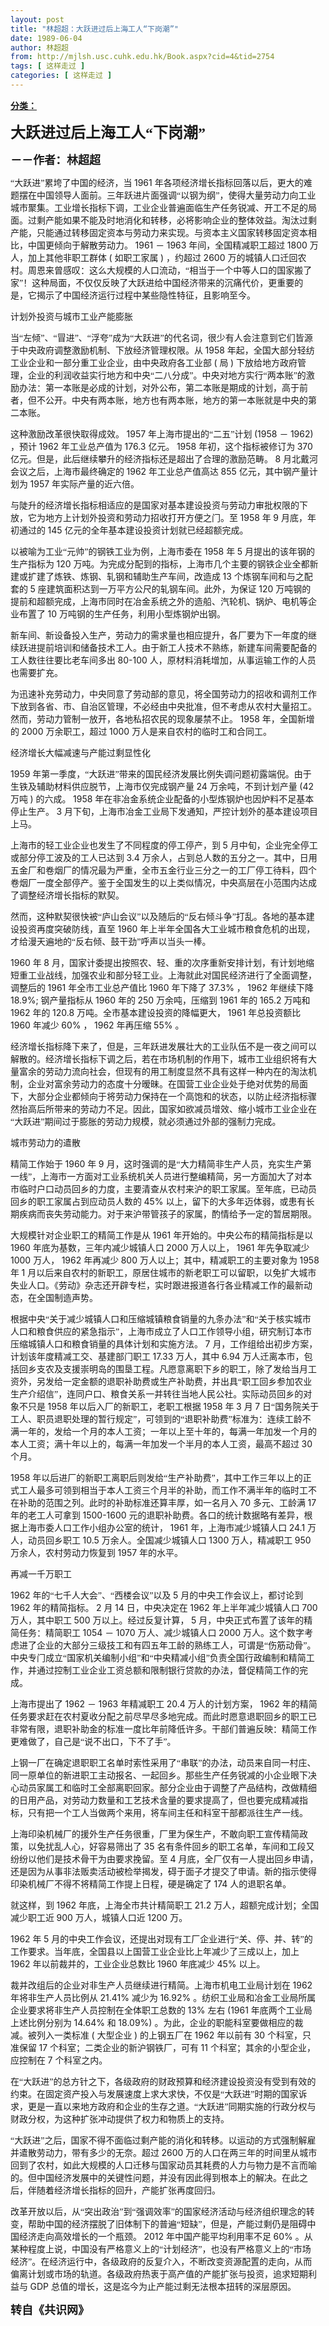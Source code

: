 ```yaml
---
layout: post
title: "林超超：大跃进过后上海工人“下岗潮”"
date: 1989-06-04
author: 林超超
from: http://mjlsh.usc.cuhk.edu.hk/Book.aspx?cid=4&tid=2754
tags: [ 这样走过 ]
categories: [ 这样走过 ]
---
```


<div style="margin: 15px 10px 10px 0px;">
 <div>
  <span id="ctl00_ContentPlaceHolder1_chapter1_SubjectLabel" style="font-weight:bold;text-decoration:underline;">
   分类：
  </span>
 </div>
 <!--[if gte mso 9]><xml>
 <o:OfficeDocumentSettings>
  <o:AllowPNG/>
 </o:OfficeDocumentSettings>
</xml><![endif]-->
 <!--[if gte mso 9]><xml>
 <w:WordDocument>
  <w:View>Normal</w:View>
  <w:Zoom>0</w:Zoom>
  <w:TrackMoves/>
  <w:TrackFormatting/>
  <w:PunctuationKerning/>
  <w:ValidateAgainstSchemas/>
  <w:SaveIfXMLInvalid>false</w:SaveIfXMLInvalid>
  <w:IgnoreMixedContent>false</w:IgnoreMixedContent>
  <w:AlwaysShowPlaceholderText>false</w:AlwaysShowPlaceholderText>
  <w:DoNotPromoteQF/>
  <w:LidThemeOther>EN-US</w:LidThemeOther>
  <w:LidThemeAsian>JA</w:LidThemeAsian>
  <w:LidThemeComplexScript>X-NONE</w:LidThemeComplexScript>
  <w:Compatibility>
   <w:BreakWrappedTables/>
   <w:SnapToGridInCell/>
   <w:WrapTextWithPunct/>
   <w:UseAsianBreakRules/>
   <w:DontGrowAutofit/>
   <w:SplitPgBreakAndParaMark/>
   <w:EnableOpenTypeKerning/>
   <w:DontFlipMirrorIndents/>
   <w:OverrideTableStyleHps/>
   <w:UseFELayout/>
  </w:Compatibility>
  <m:mathPr>
   <m:mathFont m:val="Cambria Math"/>
   <m:brkBin m:val="before"/>
   <m:brkBinSub m:val="&#45;-"/>
   <m:smallFrac m:val="off"/>
   <m:dispDef/>
   <m:lMargin m:val="0"/>
   <m:rMargin m:val="0"/>
   <m:defJc m:val="centerGroup"/>
   <m:wrapIndent m:val="1440"/>
   <m:intLim m:val="subSup"/>
   <m:naryLim m:val="undOvr"/>
  </m:mathPr></w:WordDocument>
</xml><![endif]-->
 <!--[if gte mso 9]><xml>
 <w:LatentStyles DefLockedState="false" DefUnhideWhenUsed="true"
  DefSemiHidden="true" DefQFormat="false" DefPriority="99"
  LatentStyleCount="276">
  <w:LsdException Locked="false" Priority="0" SemiHidden="false"
   UnhideWhenUsed="false" QFormat="true" Name="Normal"/>
  <w:LsdException Locked="false" Priority="9" SemiHidden="false"
   UnhideWhenUsed="false" QFormat="true" Name="heading 1"/>
  <w:LsdException Locked="false" Priority="9" QFormat="true" Name="heading 2"/>
  <w:LsdException Locked="false" Priority="9" QFormat="true" Name="heading 3"/>
  <w:LsdException Locked="false" Priority="9" QFormat="true" Name="heading 4"/>
  <w:LsdException Locked="false" Priority="9" QFormat="true" Name="heading 5"/>
  <w:LsdException Locked="false" Priority="9" QFormat="true" Name="heading 6"/>
  <w:LsdException Locked="false" Priority="9" QFormat="true" Name="heading 7"/>
  <w:LsdException Locked="false" Priority="9" QFormat="true" Name="heading 8"/>
  <w:LsdException Locked="false" Priority="9" QFormat="true" Name="heading 9"/>
  <w:LsdException Locked="false" Priority="39" Name="toc 1"/>
  <w:LsdException Locked="false" Priority="39" Name="toc 2"/>
  <w:LsdException Locked="false" Priority="39" Name="toc 3"/>
  <w:LsdException Locked="false" Priority="39" Name="toc 4"/>
  <w:LsdException Locked="false" Priority="39" Name="toc 5"/>
  <w:LsdException Locked="false" Priority="39" Name="toc 6"/>
  <w:LsdException Locked="false" Priority="39" Name="toc 7"/>
  <w:LsdException Locked="false" Priority="39" Name="toc 8"/>
  <w:LsdException Locked="false" Priority="39" Name="toc 9"/>
  <w:LsdException Locked="false" Priority="35" QFormat="true" Name="caption"/>
  <w:LsdException Locked="false" Priority="10" SemiHidden="false"
   UnhideWhenUsed="false" QFormat="true" Name="Title"/>
  <w:LsdException Locked="false" Priority="0" Name="Default Paragraph Font"/>
  <w:LsdException Locked="false" Priority="11" SemiHidden="false"
   UnhideWhenUsed="false" QFormat="true" Name="Subtitle"/>
  <w:LsdException Locked="false" Priority="22" SemiHidden="false"
   UnhideWhenUsed="false" QFormat="true" Name="Strong"/>
  <w:LsdException Locked="false" Priority="20" SemiHidden="false"
   UnhideWhenUsed="false" QFormat="true" Name="Emphasis"/>
  <w:LsdException Locked="false" Priority="59" SemiHidden="false"
   UnhideWhenUsed="false" Name="Table Grid"/>
  <w:LsdException Locked="false" UnhideWhenUsed="false" Name="Placeholder Text"/>
  <w:LsdException Locked="false" Priority="1" SemiHidden="false"
   UnhideWhenUsed="false" QFormat="true" Name="No Spacing"/>
  <w:LsdException Locked="false" Priority="60" SemiHidden="false"
   UnhideWhenUsed="false" Name="Light Shading"/>
  <w:LsdException Locked="false" Priority="61" SemiHidden="false"
   UnhideWhenUsed="false" Name="Light List"/>
  <w:LsdException Locked="false" Priority="62" SemiHidden="false"
   UnhideWhenUsed="false" Name="Light Grid"/>
  <w:LsdException Locked="false" Priority="63" SemiHidden="false"
   UnhideWhenUsed="false" Name="Medium Shading 1"/>
  <w:LsdException Locked="false" Priority="64" SemiHidden="false"
   UnhideWhenUsed="false" Name="Medium Shading 2"/>
  <w:LsdException Locked="false" Priority="65" SemiHidden="false"
   UnhideWhenUsed="false" Name="Medium List 1"/>
  <w:LsdException Locked="false" Priority="66" SemiHidden="false"
   UnhideWhenUsed="false" Name="Medium List 2"/>
  <w:LsdException Locked="false" Priority="67" SemiHidden="false"
   UnhideWhenUsed="false" Name="Medium Grid 1"/>
  <w:LsdException Locked="false" Priority="68" SemiHidden="false"
   UnhideWhenUsed="false" Name="Medium Grid 2"/>
  <w:LsdException Locked="false" Priority="69" SemiHidden="false"
   UnhideWhenUsed="false" Name="Medium Grid 3"/>
  <w:LsdException Locked="false" Priority="70" SemiHidden="false"
   UnhideWhenUsed="false" Name="Dark List"/>
  <w:LsdException Locked="false" Priority="71" SemiHidden="false"
   UnhideWhenUsed="false" Name="Colorful Shading"/>
  <w:LsdException Locked="false" Priority="72" SemiHidden="false"
   UnhideWhenUsed="false" Name="Colorful List"/>
  <w:LsdException Locked="false" Priority="73" SemiHidden="false"
   UnhideWhenUsed="false" Name="Colorful Grid"/>
  <w:LsdException Locked="false" Priority="60" SemiHidden="false"
   UnhideWhenUsed="false" Name="Light Shading Accent 1"/>
  <w:LsdException Locked="false" Priority="61" SemiHidden="false"
   UnhideWhenUsed="false" Name="Light List Accent 1"/>
  <w:LsdException Locked="false" Priority="62" SemiHidden="false"
   UnhideWhenUsed="false" Name="Light Grid Accent 1"/>
  <w:LsdException Locked="false" Priority="63" SemiHidden="false"
   UnhideWhenUsed="false" Name="Medium Shading 1 Accent 1"/>
  <w:LsdException Locked="false" Priority="64" SemiHidden="false"
   UnhideWhenUsed="false" Name="Medium Shading 2 Accent 1"/>
  <w:LsdException Locked="false" Priority="65" SemiHidden="false"
   UnhideWhenUsed="false" Name="Medium List 1 Accent 1"/>
  <w:LsdException Locked="false" UnhideWhenUsed="false" Name="Revision"/>
  <w:LsdException Locked="false" Priority="34" SemiHidden="false"
   UnhideWhenUsed="false" QFormat="true" Name="List Paragraph"/>
  <w:LsdException Locked="false" Priority="29" SemiHidden="false"
   UnhideWhenUsed="false" QFormat="true" Name="Quote"/>
  <w:LsdException Locked="false" Priority="30" SemiHidden="false"
   UnhideWhenUsed="false" QFormat="true" Name="Intense Quote"/>
  <w:LsdException Locked="false" Priority="66" SemiHidden="false"
   UnhideWhenUsed="false" Name="Medium List 2 Accent 1"/>
  <w:LsdException Locked="false" Priority="67" SemiHidden="false"
   UnhideWhenUsed="false" Name="Medium Grid 1 Accent 1"/>
  <w:LsdException Locked="false" Priority="68" SemiHidden="false"
   UnhideWhenUsed="false" Name="Medium Grid 2 Accent 1"/>
  <w:LsdException Locked="false" Priority="69" SemiHidden="false"
   UnhideWhenUsed="false" Name="Medium Grid 3 Accent 1"/>
  <w:LsdException Locked="false" Priority="70" SemiHidden="false"
   UnhideWhenUsed="false" Name="Dark List Accent 1"/>
  <w:LsdException Locked="false" Priority="71" SemiHidden="false"
   UnhideWhenUsed="false" Name="Colorful Shading Accent 1"/>
  <w:LsdException Locked="false" Priority="72" SemiHidden="false"
   UnhideWhenUsed="false" Name="Colorful List Accent 1"/>
  <w:LsdException Locked="false" Priority="73" SemiHidden="false"
   UnhideWhenUsed="false" Name="Colorful Grid Accent 1"/>
  <w:LsdException Locked="false" Priority="60" SemiHidden="false"
   UnhideWhenUsed="false" Name="Light Shading Accent 2"/>
  <w:LsdException Locked="false" Priority="61" SemiHidden="false"
   UnhideWhenUsed="false" Name="Light List Accent 2"/>
  <w:LsdException Locked="false" Priority="62" SemiHidden="false"
   UnhideWhenUsed="false" Name="Light Grid Accent 2"/>
  <w:LsdException Locked="false" Priority="63" SemiHidden="false"
   UnhideWhenUsed="false" Name="Medium Shading 1 Accent 2"/>
  <w:LsdException Locked="false" Priority="64" SemiHidden="false"
   UnhideWhenUsed="false" Name="Medium Shading 2 Accent 2"/>
  <w:LsdException Locked="false" Priority="65" SemiHidden="false"
   UnhideWhenUsed="false" Name="Medium List 1 Accent 2"/>
  <w:LsdException Locked="false" Priority="66" SemiHidden="false"
   UnhideWhenUsed="false" Name="Medium List 2 Accent 2"/>
  <w:LsdException Locked="false" Priority="67" SemiHidden="false"
   UnhideWhenUsed="false" Name="Medium Grid 1 Accent 2"/>
  <w:LsdException Locked="false" Priority="68" SemiHidden="false"
   UnhideWhenUsed="false" Name="Medium Grid 2 Accent 2"/>
  <w:LsdException Locked="false" Priority="69" SemiHidden="false"
   UnhideWhenUsed="false" Name="Medium Grid 3 Accent 2"/>
  <w:LsdException Locked="false" Priority="70" SemiHidden="false"
   UnhideWhenUsed="false" Name="Dark List Accent 2"/>
  <w:LsdException Locked="false" Priority="71" SemiHidden="false"
   UnhideWhenUsed="false" Name="Colorful Shading Accent 2"/>
  <w:LsdException Locked="false" Priority="72" SemiHidden="false"
   UnhideWhenUsed="false" Name="Colorful List Accent 2"/>
  <w:LsdException Locked="false" Priority="73" SemiHidden="false"
   UnhideWhenUsed="false" Name="Colorful Grid Accent 2"/>
  <w:LsdException Locked="false" Priority="60" SemiHidden="false"
   UnhideWhenUsed="false" Name="Light Shading Accent 3"/>
  <w:LsdException Locked="false" Priority="61" SemiHidden="false"
   UnhideWhenUsed="false" Name="Light List Accent 3"/>
  <w:LsdException Locked="false" Priority="62" SemiHidden="false"
   UnhideWhenUsed="false" Name="Light Grid Accent 3"/>
  <w:LsdException Locked="false" Priority="63" SemiHidden="false"
   UnhideWhenUsed="false" Name="Medium Shading 1 Accent 3"/>
  <w:LsdException Locked="false" Priority="64" SemiHidden="false"
   UnhideWhenUsed="false" Name="Medium Shading 2 Accent 3"/>
  <w:LsdException Locked="false" Priority="65" SemiHidden="false"
   UnhideWhenUsed="false" Name="Medium List 1 Accent 3"/>
  <w:LsdException Locked="false" Priority="66" SemiHidden="false"
   UnhideWhenUsed="false" Name="Medium List 2 Accent 3"/>
  <w:LsdException Locked="false" Priority="67" SemiHidden="false"
   UnhideWhenUsed="false" Name="Medium Grid 1 Accent 3"/>
  <w:LsdException Locked="false" Priority="68" SemiHidden="false"
   UnhideWhenUsed="false" Name="Medium Grid 2 Accent 3"/>
  <w:LsdException Locked="false" Priority="69" SemiHidden="false"
   UnhideWhenUsed="false" Name="Medium Grid 3 Accent 3"/>
  <w:LsdException Locked="false" Priority="70" SemiHidden="false"
   UnhideWhenUsed="false" Name="Dark List Accent 3"/>
  <w:LsdException Locked="false" Priority="71" SemiHidden="false"
   UnhideWhenUsed="false" Name="Colorful Shading Accent 3"/>
  <w:LsdException Locked="false" Priority="72" SemiHidden="false"
   UnhideWhenUsed="false" Name="Colorful List Accent 3"/>
  <w:LsdException Locked="false" Priority="73" SemiHidden="false"
   UnhideWhenUsed="false" Name="Colorful Grid Accent 3"/>
  <w:LsdException Locked="false" Priority="60" SemiHidden="false"
   UnhideWhenUsed="false" Name="Light Shading Accent 4"/>
  <w:LsdException Locked="false" Priority="61" SemiHidden="false"
   UnhideWhenUsed="false" Name="Light List Accent 4"/>
  <w:LsdException Locked="false" Priority="62" SemiHidden="false"
   UnhideWhenUsed="false" Name="Light Grid Accent 4"/>
  <w:LsdException Locked="false" Priority="63" SemiHidden="false"
   UnhideWhenUsed="false" Name="Medium Shading 1 Accent 4"/>
  <w:LsdException Locked="false" Priority="64" SemiHidden="false"
   UnhideWhenUsed="false" Name="Medium Shading 2 Accent 4"/>
  <w:LsdException Locked="false" Priority="65" SemiHidden="false"
   UnhideWhenUsed="false" Name="Medium List 1 Accent 4"/>
  <w:LsdException Locked="false" Priority="66" SemiHidden="false"
   UnhideWhenUsed="false" Name="Medium List 2 Accent 4"/>
  <w:LsdException Locked="false" Priority="67" SemiHidden="false"
   UnhideWhenUsed="false" Name="Medium Grid 1 Accent 4"/>
  <w:LsdException Locked="false" Priority="68" SemiHidden="false"
   UnhideWhenUsed="false" Name="Medium Grid 2 Accent 4"/>
  <w:LsdException Locked="false" Priority="69" SemiHidden="false"
   UnhideWhenUsed="false" Name="Medium Grid 3 Accent 4"/>
  <w:LsdException Locked="false" Priority="70" SemiHidden="false"
   UnhideWhenUsed="false" Name="Dark List Accent 4"/>
  <w:LsdException Locked="false" Priority="71" SemiHidden="false"
   UnhideWhenUsed="false" Name="Colorful Shading Accent 4"/>
  <w:LsdException Locked="false" Priority="72" SemiHidden="false"
   UnhideWhenUsed="false" Name="Colorful List Accent 4"/>
  <w:LsdException Locked="false" Priority="73" SemiHidden="false"
   UnhideWhenUsed="false" Name="Colorful Grid Accent 4"/>
  <w:LsdException Locked="false" Priority="60" SemiHidden="false"
   UnhideWhenUsed="false" Name="Light Shading Accent 5"/>
  <w:LsdException Locked="false" Priority="61" SemiHidden="false"
   UnhideWhenUsed="false" Name="Light List Accent 5"/>
  <w:LsdException Locked="false" Priority="62" SemiHidden="false"
   UnhideWhenUsed="false" Name="Light Grid Accent 5"/>
  <w:LsdException Locked="false" Priority="63" SemiHidden="false"
   UnhideWhenUsed="false" Name="Medium Shading 1 Accent 5"/>
  <w:LsdException Locked="false" Priority="64" SemiHidden="false"
   UnhideWhenUsed="false" Name="Medium Shading 2 Accent 5"/>
  <w:LsdException Locked="false" Priority="65" SemiHidden="false"
   UnhideWhenUsed="false" Name="Medium List 1 Accent 5"/>
  <w:LsdException Locked="false" Priority="66" SemiHidden="false"
   UnhideWhenUsed="false" Name="Medium List 2 Accent 5"/>
  <w:LsdException Locked="false" Priority="67" SemiHidden="false"
   UnhideWhenUsed="false" Name="Medium Grid 1 Accent 5"/>
  <w:LsdException Locked="false" Priority="68" SemiHidden="false"
   UnhideWhenUsed="false" Name="Medium Grid 2 Accent 5"/>
  <w:LsdException Locked="false" Priority="69" SemiHidden="false"
   UnhideWhenUsed="false" Name="Medium Grid 3 Accent 5"/>
  <w:LsdException Locked="false" Priority="70" SemiHidden="false"
   UnhideWhenUsed="false" Name="Dark List Accent 5"/>
  <w:LsdException Locked="false" Priority="71" SemiHidden="false"
   UnhideWhenUsed="false" Name="Colorful Shading Accent 5"/>
  <w:LsdException Locked="false" Priority="72" SemiHidden="false"
   UnhideWhenUsed="false" Name="Colorful List Accent 5"/>
  <w:LsdException Locked="false" Priority="73" SemiHidden="false"
   UnhideWhenUsed="false" Name="Colorful Grid Accent 5"/>
  <w:LsdException Locked="false" Priority="60" SemiHidden="false"
   UnhideWhenUsed="false" Name="Light Shading Accent 6"/>
  <w:LsdException Locked="false" Priority="61" SemiHidden="false"
   UnhideWhenUsed="false" Name="Light List Accent 6"/>
  <w:LsdException Locked="false" Priority="62" SemiHidden="false"
   UnhideWhenUsed="false" Name="Light Grid Accent 6"/>
  <w:LsdException Locked="false" Priority="63" SemiHidden="false"
   UnhideWhenUsed="false" Name="Medium Shading 1 Accent 6"/>
  <w:LsdException Locked="false" Priority="64" SemiHidden="false"
   UnhideWhenUsed="false" Name="Medium Shading 2 Accent 6"/>
  <w:LsdException Locked="false" Priority="65" SemiHidden="false"
   UnhideWhenUsed="false" Name="Medium List 1 Accent 6"/>
  <w:LsdException Locked="false" Priority="66" SemiHidden="false"
   UnhideWhenUsed="false" Name="Medium List 2 Accent 6"/>
  <w:LsdException Locked="false" Priority="67" SemiHidden="false"
   UnhideWhenUsed="false" Name="Medium Grid 1 Accent 6"/>
  <w:LsdException Locked="false" Priority="68" SemiHidden="false"
   UnhideWhenUsed="false" Name="Medium Grid 2 Accent 6"/>
  <w:LsdException Locked="false" Priority="69" SemiHidden="false"
   UnhideWhenUsed="false" Name="Medium Grid 3 Accent 6"/>
  <w:LsdException Locked="false" Priority="70" SemiHidden="false"
   UnhideWhenUsed="false" Name="Dark List Accent 6"/>
  <w:LsdException Locked="false" Priority="71" SemiHidden="false"
   UnhideWhenUsed="false" Name="Colorful Shading Accent 6"/>
  <w:LsdException Locked="false" Priority="72" SemiHidden="false"
   UnhideWhenUsed="false" Name="Colorful List Accent 6"/>
  <w:LsdException Locked="false" Priority="73" SemiHidden="false"
   UnhideWhenUsed="false" Name="Colorful Grid Accent 6"/>
  <w:LsdException Locked="false" Priority="19" SemiHidden="false"
   UnhideWhenUsed="false" QFormat="true" Name="Subtle Emphasis"/>
  <w:LsdException Locked="false" Priority="21" SemiHidden="false"
   UnhideWhenUsed="false" QFormat="true" Name="Intense Emphasis"/>
  <w:LsdException Locked="false" Priority="31" SemiHidden="false"
   UnhideWhenUsed="false" QFormat="true" Name="Subtle Reference"/>
  <w:LsdException Locked="false" Priority="32" SemiHidden="false"
   UnhideWhenUsed="false" QFormat="true" Name="Intense Reference"/>
  <w:LsdException Locked="false" Priority="33" SemiHidden="false"
   UnhideWhenUsed="false" QFormat="true" Name="Book Title"/>
  <w:LsdException Locked="false" Priority="37" Name="Bibliography"/>
  <w:LsdException Locked="false" Priority="39" QFormat="true" Name="TOC Heading"/>
 </w:LatentStyles>
</xml><![endif]-->
 <!--[if gte mso 10]>
<style>
 /* Style Definitions */
table.MsoNormalTable
	{mso-style-name:"Table Normal";
	mso-tstyle-rowband-size:0;
	mso-tstyle-colband-size:0;
	mso-style-noshow:yes;
	mso-style-priority:99;
	mso-style-parent:"";
	mso-padding-alt:0in 5.4pt 0in 5.4pt;
	mso-para-margin:0in;
	mso-para-margin-bottom:.0001pt;
	mso-pagination:widow-orphan;
	font-size:10.0pt;
	font-family:"Times New Roman";}
</style>
<![endif]-->
 <!--StartFragment-->
 <p class="MsoNormal">
  <o:p>
   <b>
    <font size="4">
    </font>
   </b>
  </o:p>
 </p>
 <p class="MsoNormal">
  <b>
   <span lang="ZH-CN" style="font-family: 宋体;">
    <font size="5">
     大跃进过后上海工人“下岗潮”
    </font>
   </span>
   <font size="4">
    <o:p>
    </o:p>
   </font>
  </b>
 </p>
 <p class="MsoNormal">
  <span lang="ZH-CN" style='font-family:宋体;mso-ascii-font-family:
"Times New Roman"'>
   <b>
    <font size="4">
     －－作者：林超超
    </font>
   </b>
  </span>
  <o:p>
  </o:p>
 </p>
 <p class="MsoNormal">
  <o:p>
  </o:p>
 </p>
 <p class="MsoNormal">
  <span lang="ZH-CN" style='font-family:宋体;mso-ascii-font-family:
"Times New Roman"'>
   “大跃进”累垮了中国的经济，当
  </span>
  1961
  <span lang="ZH-CN" style='font-family:
宋体;mso-ascii-font-family:"Times New Roman"'>
   年各项经济增长指标回落以后，更大的难题摆在中国领导人面前。三年跃进片面强调“以钢为纲”，使得大量劳动力向工业城市聚集。工业增长指标下调，工业企业普遍面临生产任务锐减、开工不足的局面。过剩产能如果不能及时地消化和转移，必将影响企业的整体效益。淘汰过剩产能，只能通过转移固定资本与劳动力来实现。与资本主义国家转移固定资本相比，中国更倾向于解散劳动力。
  </span>
  1961
  <span lang="ZH-CN" style='font-family:宋体;mso-ascii-font-family:"Times New Roman"'>
   －
  </span>
  1963
  <span lang="ZH-CN" style='font-family:宋体;mso-ascii-font-family:"Times New Roman"'>
   年间，全国精减职工超过
  </span>
  1800
  <span lang="ZH-CN" style='font-family:宋体;mso-ascii-font-family:"Times New Roman"'>
   万人，加上其他非职工群体
  </span>
  (
  <span lang="ZH-CN" style='font-family:宋体;mso-ascii-font-family:"Times New Roman"'>
   如职工家属
  </span>
  )
  <span lang="ZH-CN" style='font-family:宋体;mso-ascii-font-family:"Times New Roman"'>
   ，约超过
  </span>
  2600
  <span lang="ZH-CN" style='font-family:宋体;mso-ascii-font-family:"Times New Roman"'>
   万的城镇人口迁回农村。周恩来曾感叹：这么大规模的人口流动，“相当于一个中等人口的国家搬了家”！这种局面，不仅仅反映了大跃进给中国经济带来的沉痛代价，更重要的是，它揭示了中国经济运行过程中某些隐性特征，且影响至今。
  </span>
  <o:p>
  </o:p>
 </p>
 <p class="MsoNormal">
  <span lang="ZH-CN" style='font-family:宋体;mso-ascii-font-family:
"Times New Roman"'>
   计划外投资与城市工业产能膨胀
  </span>
  <o:p>
  </o:p>
 </p>
 <p class="MsoNormal">
  <span lang="ZH-CN" style='font-family:宋体;mso-ascii-font-family:
"Times New Roman"'>
   当“左倾”、“冒进”、“浮夸”成为“大跃进”的代名词，很少有人会注意到它们皆源于中央政府调整激励机制、下放经济管理权限。从
  </span>
  1958
  <span lang="ZH-CN" style='font-family:宋体;mso-ascii-font-family:"Times New Roman"'>
   年起，全国大部分轻纺工业企业和一部分重工业企业，由中央政府各工业部
  </span>
  (
  <span lang="ZH-CN" style='font-family:宋体;mso-ascii-font-family:"Times New Roman"'>
   局
  </span>
  )
  <span lang="ZH-CN" style='font-family:宋体;mso-ascii-font-family:"Times New Roman"'>
   下放给地方政府管理，企业的利润收益实行地方和中央“二八分成”。中央对地方实行“两本账”的激励办法：第一本账是必成的计划，对外公布，第二本账是期成的计划，高于前者，但不公开。中央有两本账，地方也有两本账，地方的第一本账就是中央的第二本账。
  </span>
  <o:p>
  </o:p>
 </p>
 <p class="MsoNormal">
  <span lang="ZH-CN" style='font-family:宋体;mso-ascii-font-family:
"Times New Roman"'>
   这种激励改革很快取得成效。
  </span>
  1957
  <span lang="ZH-CN" style='font-family:
宋体;mso-ascii-font-family:"Times New Roman"'>
   年上海市提出的“二五”计划
  </span>
  (1958
  <span lang="ZH-CN" style='font-family:宋体;mso-ascii-font-family:"Times New Roman"'>
   －
  </span>
  1962)
  <span lang="ZH-CN" style='font-family:宋体;mso-ascii-font-family:"Times New Roman"'>
   ，预计
  </span>
  1962
  <span lang="ZH-CN" style='font-family:宋体;mso-ascii-font-family:"Times New Roman"'>
   年工业总产值为
  </span>
  176.3
  <span lang="ZH-CN" style='font-family:宋体;mso-ascii-font-family:"Times New Roman"'>
   亿元。
  </span>
  1958
  <span lang="ZH-CN" style='font-family:宋体;mso-ascii-font-family:"Times New Roman"'>
   年初，这个指标被修订为
  </span>
  370
  <span lang="ZH-CN" style='font-family:宋体;mso-ascii-font-family:"Times New Roman"'>
   亿元。但是，此后继续攀升的经济指标还是超出了合理的激励范畴。
  </span>
  8
  <span lang="ZH-CN" style='font-family:宋体;mso-ascii-font-family:"Times New Roman"'>
   月北戴河会议之后，上海市最终确定的
  </span>
  1962
  <span lang="ZH-CN" style='font-family:宋体;mso-ascii-font-family:"Times New Roman"'>
   年工业总产值高达
  </span>
  855
  <span lang="ZH-CN" style='font-family:宋体;mso-ascii-font-family:"Times New Roman"'>
   亿元，其中钢产量计划为
  </span>
  1957
  <span lang="ZH-CN" style='font-family:宋体;mso-ascii-font-family:"Times New Roman"'>
   年实际产量的近六倍。
  </span>
  <o:p>
  </o:p>
 </p>
 <p class="MsoNormal">
  <span lang="ZH-CN" style='font-family:宋体;mso-ascii-font-family:
"Times New Roman"'>
   与陡升的经济增长指标相适应的是国家对基本建设投资与劳动力审批权限的下放，它为地方上计划外投资和劳动力招收打开方便之门。至
  </span>
  1958
  <span lang="ZH-CN" style='font-family:宋体;mso-ascii-font-family:"Times New Roman"'>
   年
  </span>
  9
  <span lang="ZH-CN" style='font-family:宋体;mso-ascii-font-family:"Times New Roman"'>
   月底，年初通过的
  </span>
  145
  <span lang="ZH-CN" style='font-family:宋体;mso-ascii-font-family:"Times New Roman"'>
   亿元的全年基本建设投资计划就已经超额完成。
  </span>
  <o:p>
  </o:p>
 </p>
 <p class="MsoNormal">
  <span lang="ZH-CN" style='font-family:宋体;mso-ascii-font-family:
"Times New Roman"'>
   以被喻为工业“元帅”的钢铁工业为例，上海市委在
  </span>
  1958
  <span lang="ZH-CN" style='font-family:宋体;mso-ascii-font-family:"Times New Roman"'>
   年
  </span>
  5
  <span lang="ZH-CN" style='font-family:宋体;mso-ascii-font-family:"Times New Roman"'>
   月提出的该年钢的生产指标为
  </span>
  120
  <span lang="ZH-CN" style='font-family:宋体;mso-ascii-font-family:"Times New Roman"'>
   万吨。为完成分配到的指标，上海市几个主要的钢铁企业全都新建或扩建了炼铁、炼钢、轧钢和辅助生产车间，改造成
  </span>
  13
  <span lang="ZH-CN" style='font-family:宋体;mso-ascii-font-family:"Times New Roman"'>
   个炼钢车间和与之配套的
  </span>
  5
  <span lang="ZH-CN" style='font-family:宋体;mso-ascii-font-family:"Times New Roman"'>
   座建筑面积达到一万平方公尺的轧钢车间。此外，为保证
  </span>
  120
  <span lang="ZH-CN" style='font-family:宋体;mso-ascii-font-family:"Times New Roman"'>
   万吨钢的提前和超额完成，上海市同时在冶金系统之外的造船、汽轮机、锅炉、电机等企业布置了
  </span>
  10
  <span lang="ZH-CN" style='font-family:宋体;mso-ascii-font-family:"Times New Roman"'>
   万吨钢的生产任务，利用小型炼钢炉出钢。
  </span>
  <o:p>
  </o:p>
 </p>
 <p class="MsoNormal">
  <span lang="ZH-CN" style='font-family:宋体;mso-ascii-font-family:
"Times New Roman"'>
   新车间、新设备投入生产，劳动力的需求量也相应提升，各厂要为下一年度的继续跃进提前培训和储备技术工人。由于新工人技术不熟练，新建车间需要配备的工人数往往要比老车间多出
  </span>
  80-100
  <span lang="ZH-CN" style='font-family:宋体;mso-ascii-font-family:"Times New Roman"'>
   人，原材料消耗增加，从事运输工作的人员也需要扩充。
  </span>
  <o:p>
  </o:p>
 </p>
 <p class="MsoNormal">
  <span lang="ZH-CN" style='font-family:宋体;mso-ascii-font-family:
"Times New Roman"'>
   为迅速补充劳动力，中央同意了劳动部的意见，将全国劳动力的招收和调剂工作下放到各省、市、自治区管理，不必经由中央批准，但不考虑从农村大量招工。然而，劳动力管制一放开，各地私招农民的现象屡禁不止。
  </span>
  1958
  <span lang="ZH-CN" style='font-family:宋体;mso-ascii-font-family:"Times New Roman"'>
   年，全国新增的
  </span>
  2000
  <span lang="ZH-CN" style='font-family:宋体;mso-ascii-font-family:"Times New Roman"'>
   万余职工，超过
  </span>
  1000
  <span lang="ZH-CN" style='font-family:宋体;mso-ascii-font-family:"Times New Roman"'>
   万人是来自农村的临时工和合同工。
  </span>
  <o:p>
  </o:p>
 </p>
 <p class="MsoNormal">
  <span lang="ZH-CN" style='font-family:宋体;mso-ascii-font-family:
"Times New Roman"'>
   经济增长大幅减速与产能过剩显性化
  </span>
  <o:p>
  </o:p>
 </p>
 <p class="MsoNormal">
  1959
  <span lang="ZH-CN" style='font-family:宋体;mso-ascii-font-family:
"Times New Roman"'>
   年第一季度，“大跃进”带来的国民经济发展比例失调问题初露端倪。由于生铁及辅助材料供应脱节，上海市仅完成钢产量
  </span>
  24
  <span lang="ZH-CN" style='font-family:宋体;mso-ascii-font-family:"Times New Roman"'>
   万余吨，不到计划产量
  </span>
  (42
  <span lang="ZH-CN" style='font-family:宋体;mso-ascii-font-family:"Times New Roman"'>
   万吨
  </span>
  )
  <span lang="ZH-CN" style='font-family:宋体;mso-ascii-font-family:"Times New Roman"'>
   的六成。
  </span>
  1958
  <span lang="ZH-CN" style='font-family:宋体;mso-ascii-font-family:"Times New Roman"'>
   年在非冶金系统企业配备的小型炼钢炉也因炉料不足基本停止生产。
  </span>
  3
  <span lang="ZH-CN" style='font-family:宋体;mso-ascii-font-family:"Times New Roman"'>
   月下旬，上海市冶金工业局下发通知，严控计划外的基本建设项目上马。
  </span>
  <o:p>
  </o:p>
 </p>
 <p class="MsoNormal">
  <span lang="ZH-CN" style='font-family:宋体;mso-ascii-font-family:
"Times New Roman"'>
   上海市的轻工业企业也发生了不同程度的停工停产，到
  </span>
  5
  <span lang="ZH-CN" style='font-family:宋体;mso-ascii-font-family:"Times New Roman"'>
   月中旬，企业完全停工或部分停工波及的工人已达到
  </span>
  3.4
  <span lang="ZH-CN" style='font-family:宋体;mso-ascii-font-family:"Times New Roman"'>
   万余人，占到总人数的五分之一。其中，日用五金厂和卷烟厂的情况最为严重，全市五金行业三分之一的工厂停工待料，四个卷烟厂一度全部停产。鉴于全国发生的以上类似情况，中央高层在小范围内达成了调整经济增长指标的默契。
  </span>
  <o:p>
  </o:p>
 </p>
 <p class="MsoNormal">
  <span lang="ZH-CN" style='font-family:宋体;mso-ascii-font-family:
"Times New Roman"'>
   然而，这种默契很快被“庐山会议”以及随后的“反右倾斗争”打乱。各地的基本建设投资再度突破防线，直至
  </span>
  1960
  <span lang="ZH-CN" style='font-family:宋体;mso-ascii-font-family:"Times New Roman"'>
   年上半年全国各大工业城市粮食危机的出现，才给漫天遍地的“反右倾、鼓干劲”呼声以当头一棒。
  </span>
  <o:p>
  </o:p>
 </p>
 <p class="MsoNormal">
  1960
  <span lang="ZH-CN" style='font-family:宋体;mso-ascii-font-family:
"Times New Roman"'>
   年
  </span>
  8
  <span lang="ZH-CN" style='font-family:宋体;mso-ascii-font-family:
"Times New Roman"'>
   月，国家计委提出按照农、轻、重的次序重新安排计划，有计划地缩短重工业战线，加强农业和部分轻工业。上海就此对国民经济进行了全面调整，调整后的
  </span>
  1961
  <span lang="ZH-CN" style='font-family:宋体;mso-ascii-font-family:"Times New Roman"'>
   年全市工业总产值比
  </span>
  1960
  <span lang="ZH-CN" style='font-family:宋体;mso-ascii-font-family:"Times New Roman"'>
   年下降了
  </span>
  37.3%
  <span lang="ZH-CN" style='font-family:宋体;mso-ascii-font-family:"Times New Roman"'>
   ，
  </span>
  1962
  <span lang="ZH-CN" style='font-family:宋体;mso-ascii-font-family:"Times New Roman"'>
   年继续下降
  </span>
  18.9%;
  <span lang="ZH-CN" style='font-family:宋体;mso-ascii-font-family:"Times New Roman"'>
   钢产量指标从
  </span>
  1960
  <span lang="ZH-CN" style='font-family:宋体;mso-ascii-font-family:"Times New Roman"'>
   年的
  </span>
  250
  <span lang="ZH-CN" style='font-family:宋体;mso-ascii-font-family:"Times New Roman"'>
   万余吨，压缩到
  </span>
  1961
  <span lang="ZH-CN" style='font-family:宋体;mso-ascii-font-family:"Times New Roman"'>
   年的
  </span>
  165.2
  <span lang="ZH-CN" style='font-family:宋体;mso-ascii-font-family:"Times New Roman"'>
   万吨和
  </span>
  1962
  <span lang="ZH-CN" style='font-family:宋体;mso-ascii-font-family:"Times New Roman"'>
   年的
  </span>
  120.8
  <span lang="ZH-CN" style='font-family:宋体;mso-ascii-font-family:"Times New Roman"'>
   万吨。全市基本建设投资的降幅更大，
  </span>
  1961
  <span lang="ZH-CN" style='font-family:宋体;mso-ascii-font-family:"Times New Roman"'>
   年总投资额比
  </span>
  1960
  <span lang="ZH-CN" style='font-family:宋体;mso-ascii-font-family:"Times New Roman"'>
   年减少
  </span>
  60%
  <span lang="ZH-CN" style='font-family:宋体;mso-ascii-font-family:"Times New Roman"'>
   ，
  </span>
  1962
  <span lang="ZH-CN" style='font-family:宋体;mso-ascii-font-family:"Times New Roman"'>
   年再压缩
  </span>
  55%
  <span lang="ZH-CN" style='font-family:宋体;mso-ascii-font-family:"Times New Roman"'>
   。
  </span>
  <o:p>
  </o:p>
 </p>
 <p class="MsoNormal">
  <span lang="ZH-CN" style='font-family:宋体;mso-ascii-font-family:
"Times New Roman"'>
   经济增长指标降下来了，但是，三年跃进发展壮大的工业队伍不是一夜之间可以解散的。经济增长指标下调之后，若在市场机制的作用下，城市工业组织将有大量富余的劳动力流向社会，但现有的用工制度显然不具有这样一种内在的淘汰机制，企业对富余劳动力的态度十分暧昧。在国营工业企业处于绝对优势的局面下，大部分企业都倾向于将劳动力保持在一个高饱和的状态，以防止经济指标骤然抬高后所带来的劳动力不足。因此，国家如欲减员增效、缩小城市工业企业在“大跃进”期间过于膨胀的劳动力规模，就必须通过外部的强制力完成。
  </span>
  <o:p>
  </o:p>
 </p>
 <p class="MsoNormal">
  <span lang="ZH-CN" style='font-family:宋体;mso-ascii-font-family:
"Times New Roman"'>
   城市劳动力的遣散
  </span>
  <o:p>
  </o:p>
 </p>
 <p class="MsoNormal">
  <span lang="ZH-CN" style='font-family:宋体;mso-ascii-font-family:
"Times New Roman"'>
   精简工作始于
  </span>
  1960
  <span lang="ZH-CN" style='font-family:宋体;
mso-ascii-font-family:"Times New Roman"'>
   年
  </span>
  9
  <span lang="ZH-CN" style='font-family:宋体;mso-ascii-font-family:"Times New Roman"'>
   月，这时强调的是“大力精简非生产人员，充实生产第一线”，上海市一方面对工业系统机关人员进行整编精简，另一方面加大了对本市临时户口动员回乡的力度，主要清查从农村来沪的职工家属。至年底，已动员回乡的职工家属占到应动员人数的
  </span>
  45%
  <span lang="ZH-CN" style='font-family:宋体;mso-ascii-font-family:"Times New Roman"'>
   以上，留下的大多年迈体弱，或患有长期疾病而丧失劳动能力。对于来沪带管孩子的家属，酌情给予一定的暂居期限。
  </span>
  <o:p>
  </o:p>
 </p>
 <p class="MsoNormal">
  <span lang="ZH-CN" style='font-family:宋体;mso-ascii-font-family:
"Times New Roman"'>
   大规模针对企业职工的精简工作是从
  </span>
  1961
  <span lang="ZH-CN" style='font-family:宋体;mso-ascii-font-family:"Times New Roman"'>
   年开始的。中央公布的精简指标是以
  </span>
  1960
  <span lang="ZH-CN" style='font-family:宋体;mso-ascii-font-family:"Times New Roman"'>
   年底为基数，三年内减少城镇人口
  </span>
  2000
  <span lang="ZH-CN" style='font-family:宋体;mso-ascii-font-family:"Times New Roman"'>
   万人以上，
  </span>
  1961
  <span lang="ZH-CN" style='font-family:宋体;mso-ascii-font-family:"Times New Roman"'>
   年先争取减少
  </span>
  1000
  <span lang="ZH-CN" style='font-family:宋体;mso-ascii-font-family:"Times New Roman"'>
   万人，
  </span>
  1962
  <span lang="ZH-CN" style='font-family:宋体;mso-ascii-font-family:"Times New Roman"'>
   年再减少
  </span>
  800
  <span lang="ZH-CN" style='font-family:宋体;mso-ascii-font-family:"Times New Roman"'>
   万人以上；其中，精减职工的主要对象为
  </span>
  1958
  <span lang="ZH-CN" style='font-family:宋体;mso-ascii-font-family:"Times New Roman"'>
   年
  </span>
  1
  <span lang="ZH-CN" style='font-family:宋体;mso-ascii-font-family:"Times New Roman"'>
   月以后来自农村的新职工，原居住城市的新老职工可以留职，以免扩大城市失业人口。《劳动》杂志还开辟专栏，实时跟进报道各行各业精减工作的最新动态，在全国制造声势。
  </span>
  <o:p>
  </o:p>
 </p>
 <p class="MsoNormal">
  <span lang="ZH-CN" style='font-family:宋体;mso-ascii-font-family:
"Times New Roman"'>
   根据中央“关于减少城镇人口和压缩城镇粮食销量的九条办法”和“关于核实城市人口和粮食供应的紧急指示”，上海市成立了人口工作领导小组，研究制订本市压缩城镇人口和粮食销量的具体计划和实施方法。
  </span>
  7
  <span lang="ZH-CN" style='font-family:宋体;mso-ascii-font-family:"Times New Roman"'>
   月，工作组给出初步方案，计划该年度精减工交、基建部门职工
  </span>
  17.33
  <span lang="ZH-CN" style='font-family:宋体;mso-ascii-font-family:"Times New Roman"'>
   万人，其中
  </span>
  6.94
  <span lang="ZH-CN" style='font-family:宋体;mso-ascii-font-family:"Times New Roman"'>
   万人迁离本市，包括回乡支农及支援崇明岛的围垦工程。凡愿意离职下乡的职工，除了发给当月工资外，另发给一定金额的退职补助费或生产补助费，并出具“职工回乡参加农业生产介绍信”，连同户口、粮食关系一并转往当地人民公社。实际动员回乡的对象不只是
  </span>
  1958
  <span lang="ZH-CN" style='font-family:宋体;mso-ascii-font-family:"Times New Roman"'>
   年以后入厂的新职工，老职工根据
  </span>
  1958
  <span lang="ZH-CN" style='font-family:宋体;mso-ascii-font-family:"Times New Roman"'>
   年
  </span>
  3
  <span lang="ZH-CN" style='font-family:宋体;mso-ascii-font-family:"Times New Roman"'>
   月
  </span>
  7
  <span lang="ZH-CN" style='font-family:宋体;mso-ascii-font-family:"Times New Roman"'>
   日“国务院关于工人、职员退职处理的暂行规定”，可领到的“退职补助费”标准为：连续工龄不满一年的，发给一个月的本人工资；一年以上至十年的，每满一年加发一个月的本人工资；满十年以上的，每满一年加发一个半月的本人工资，最高不超过
  </span>
  30
  <span lang="ZH-CN" style='font-family:宋体;mso-ascii-font-family:"Times New Roman"'>
   个月。
  </span>
  <o:p>
  </o:p>
 </p>
 <p class="MsoNormal">
  1958
  <span lang="ZH-CN" style='font-family:宋体;mso-ascii-font-family:
"Times New Roman"'>
   年以后进厂的新职工离职后则发给“生产补助费”，其中工作三年以上的正式工人最多可领到相当于本人工资三个月半的补助，而工作不满半年的临时工不在补助的范围之列。此时的补助标准还算丰厚，如一名月入
  </span>
  70
  <span lang="ZH-CN" style='font-family:宋体;mso-ascii-font-family:"Times New Roman"'>
   多元、工龄满
  </span>
  17
  <span lang="ZH-CN" style='font-family:宋体;mso-ascii-font-family:"Times New Roman"'>
   年的老工人可拿到
  </span>
  1500-1600
  <span lang="ZH-CN" style='font-family:宋体;mso-ascii-font-family:"Times New Roman"'>
   元的退职补助费。各口的统计数据略有差异，根据上海市委人口工作小组办公室的统计，
  </span>
  1961
  <span lang="ZH-CN" style='font-family:宋体;mso-ascii-font-family:"Times New Roman"'>
   年，上海市减少城镇人口
  </span>
  24.1
  <span lang="ZH-CN" style='font-family:宋体;mso-ascii-font-family:"Times New Roman"'>
   万人，动员回乡职工
  </span>
  10.5
  <span lang="ZH-CN" style='font-family:宋体;mso-ascii-font-family:"Times New Roman"'>
   万余人。全国减少城镇人口
  </span>
  1300
  <span lang="ZH-CN" style='font-family:宋体;mso-ascii-font-family:"Times New Roman"'>
   万人，精减职工
  </span>
  950
  <span lang="ZH-CN" style='font-family:宋体;mso-ascii-font-family:"Times New Roman"'>
   万余人，农村劳动力恢复到
  </span>
  1957
  <span lang="ZH-CN" style='font-family:宋体;mso-ascii-font-family:"Times New Roman"'>
   年的水平。
  </span>
  <o:p>
  </o:p>
 </p>
 <p class="MsoNormal">
  <span lang="ZH-CN" style='font-family:宋体;mso-ascii-font-family:
"Times New Roman"'>
   再减一千万职工
  </span>
  <o:p>
  </o:p>
 </p>
 <p class="MsoNormal">
  1962
  <span lang="ZH-CN" style='font-family:宋体;mso-ascii-font-family:
"Times New Roman"'>
   年的“七千人大会”、“西楼会议”以及
  </span>
  5
  <span lang="ZH-CN" style='font-family:
宋体;mso-ascii-font-family:"Times New Roman"'>
   月的中央工作会议上，都讨论到
  </span>
  1962
  <span lang="ZH-CN" style='font-family:宋体;mso-ascii-font-family:"Times New Roman"'>
   年的精简指标。
  </span>
  2
  <span lang="ZH-CN" style='font-family:宋体;mso-ascii-font-family:"Times New Roman"'>
   月
  </span>
  14
  <span lang="ZH-CN" style='font-family:宋体;mso-ascii-font-family:"Times New Roman"'>
   日，中央决定在
  </span>
  1962
  <span lang="ZH-CN" style='font-family:宋体;mso-ascii-font-family:"Times New Roman"'>
   年上半年减少城镇人口
  </span>
  700
  <span lang="ZH-CN" style='font-family:宋体;mso-ascii-font-family:"Times New Roman"'>
   万人，其中职工
  </span>
  500
  <span lang="ZH-CN" style='font-family:宋体;mso-ascii-font-family:"Times New Roman"'>
   万以上。经过反复计算，
  </span>
  5
  <span lang="ZH-CN" style='font-family:宋体;mso-ascii-font-family:"Times New Roman"'>
   月，中央正式布置了该年的精简任务：精简职工
  </span>
  1054
  <span lang="ZH-CN" style='font-family:宋体;mso-ascii-font-family:"Times New Roman"'>
   －
  </span>
  1070
  <span lang="ZH-CN" style='font-family:宋体;mso-ascii-font-family:"Times New Roman"'>
   万人、减少城镇人口
  </span>
  2000
  <span lang="ZH-CN" style='font-family:宋体;mso-ascii-font-family:"Times New Roman"'>
   万人。这个数字考虑进了企业的大部分三级技工和有四五年工龄的熟练工人，可谓是“伤筋动骨”。中央专门成立“国家机关编制小组”和“中央精减小组”负责全国行政编制和精简工作，并通过控制工业企业工资总额和限制银行贷款的办法，督促精简工作的完成。
  </span>
  <o:p>
  </o:p>
 </p>
 <p class="MsoNormal">
  <span lang="ZH-CN" style='font-family:宋体;mso-ascii-font-family:
"Times New Roman"'>
   上海市提出了
  </span>
  1962
  <span lang="ZH-CN" style='font-family:宋体;
mso-ascii-font-family:"Times New Roman"'>
   －
  </span>
  1963
  <span lang="ZH-CN" style='font-family:宋体;mso-ascii-font-family:"Times New Roman"'>
   年精减职工
  </span>
  20.4
  <span lang="ZH-CN" style='font-family:宋体;mso-ascii-font-family:"Times New Roman"'>
   万人的计划方案，
  </span>
  1962
  <span lang="ZH-CN" style='font-family:宋体;mso-ascii-font-family:"Times New Roman"'>
   年的精简任务要求赶在农村夏收分配之前尽早尽多地完成。而此时愿意退职回乡的职工已非常有限，退职补助金的标准一度比年前降低许多。干部们普遍反映：精简工作更难做了，自己是“说不出口，下不了手”。
  </span>
  <o:p>
  </o:p>
 </p>
 <p class="MsoNormal">
  <span lang="ZH-CN" style='font-family:宋体;mso-ascii-font-family:
"Times New Roman"'>
   上钢一厂在确定退职职工名单时索性采用了“串联”的办法，动员来自同一村庄、同一原单位的新进职工主动报名、一起回乡。那些生产任务锐减的小企业眼下决心动员家属工和临时工全部离职回家。部分企业由于调整了产品结构，改做精细的日用产品，对劳动力数量和工艺技术含量的要求提高了，但也要完成精减指标，只有把一个工人当做两个来用，将车间主任和科室干部都派往生产一线。
  </span>
  <o:p>
  </o:p>
 </p>
 <p class="MsoNormal">
  <span lang="ZH-CN" style='font-family:宋体;mso-ascii-font-family:
"Times New Roman"'>
   上海印染机械厂的援外生产任务很重，厂里为保生产，不敢向职工宣传精简政策，以免扰乱人心，好容易筛出了
  </span>
  35
  <span lang="ZH-CN" style='font-family:宋体;mso-ascii-font-family:"Times New Roman"'>
   名有条件回乡的职工名单，车间和工段又纷纷以他们是技术骨干为由要求挽留。至
  </span>
  4
  <span lang="ZH-CN" style='font-family:宋体;mso-ascii-font-family:"Times New Roman"'>
   月底，全厂仅有一人提出回乡申请，还是因为从事非法贩卖活动被检举揭发，碍于面子才提交了申请。新的指示使得印染机械厂不得不将精简工作提上日程，硬是确定了
  </span>
  174
  <span lang="ZH-CN" style='font-family:宋体;mso-ascii-font-family:"Times New Roman"'>
   人的退职名单。
  </span>
  <o:p>
  </o:p>
 </p>
 <p class="MsoNormal">
  <span lang="ZH-CN" style='font-family:宋体;mso-ascii-font-family:
"Times New Roman"'>
   就这样，到
  </span>
  1962
  <span lang="ZH-CN" style='font-family:宋体;
mso-ascii-font-family:"Times New Roman"'>
   年底，上海全市共计精简职工
  </span>
  21.2
  <span lang="ZH-CN" style='font-family:宋体;mso-ascii-font-family:"Times New Roman"'>
   万人，超额完成计划；全国减少职工近
  </span>
  900
  <span lang="ZH-CN" style='font-family:宋体;mso-ascii-font-family:"Times New Roman"'>
   万人，城镇人口近
  </span>
  1200
  <span lang="ZH-CN" style='font-family:宋体;mso-ascii-font-family:"Times New Roman"'>
   万。
  </span>
  <o:p>
  </o:p>
 </p>
 <p class="MsoNormal">
  1962
  <span lang="ZH-CN" style='font-family:宋体;mso-ascii-font-family:
"Times New Roman"'>
   年
  </span>
  5
  <span lang="ZH-CN" style='font-family:宋体;mso-ascii-font-family:
"Times New Roman"'>
   月的中央工作会议，还提出对现有工厂企业进行“关、停、并、转”的工作要求。当年底，全国县以上国营工业企业比上年减少了三成以上，加上
  </span>
  1962
  <span lang="ZH-CN" style='font-family:宋体;mso-ascii-font-family:"Times New Roman"'>
   年以前裁并的，工业企业总数比
  </span>
  1960
  <span lang="ZH-CN" style='font-family:宋体;mso-ascii-font-family:"Times New Roman"'>
   年底减少
  </span>
  45%
  <span lang="ZH-CN" style='font-family:宋体;mso-ascii-font-family:"Times New Roman"'>
   以上。
  </span>
  <o:p>
  </o:p>
 </p>
 <p class="MsoNormal">
  <span lang="ZH-CN" style='font-family:宋体;mso-ascii-font-family:
"Times New Roman"'>
   裁并改组后的企业对非生产人员继续进行精简。上海市机电工业局计划在
  </span>
  1962
  <span lang="ZH-CN" style='font-family:宋体;mso-ascii-font-family:"Times New Roman"'>
   年将非生产人员比例从
  </span>
  21.41%
  <span lang="ZH-CN" style='font-family:宋体;mso-ascii-font-family:"Times New Roman"'>
   减少为
  </span>
  16.92%
  <span lang="ZH-CN" style='font-family:宋体;mso-ascii-font-family:"Times New Roman"'>
   。纺织工业局和冶金工业局所属企业要求将非生产人员控制在全体职工总数的
  </span>
  13%
  <span lang="ZH-CN" style='font-family:宋体;mso-ascii-font-family:"Times New Roman"'>
   左右
  </span>
  (1961
  <span lang="ZH-CN" style='font-family:宋体;mso-ascii-font-family:"Times New Roman"'>
   年底两个工业局上述比例分别为
  </span>
  14.64%
  <span lang="ZH-CN" style='font-family:宋体;mso-ascii-font-family:"Times New Roman"'>
   和
  </span>
  18.09%)
  <span lang="ZH-CN" style='font-family:宋体;mso-ascii-font-family:"Times New Roman"'>
   。为此，企业的职能科室要做相应的裁减。被列入一类标准
  </span>
  (
  <span lang="ZH-CN" style='font-family:宋体;mso-ascii-font-family:"Times New Roman"'>
   大型企业
  </span>
  )
  <span lang="ZH-CN" style='font-family:宋体;mso-ascii-font-family:"Times New Roman"'>
   的上钢五厂在
  </span>
  1962
  <span lang="ZH-CN" style='font-family:宋体;mso-ascii-font-family:"Times New Roman"'>
   年以前有
  </span>
  30
  <span lang="ZH-CN" style='font-family:宋体;mso-ascii-font-family:"Times New Roman"'>
   个科室，只准保留
  </span>
  17
  <span lang="ZH-CN" style='font-family:宋体;mso-ascii-font-family:"Times New Roman"'>
   个科室；二类企业的新沪钢铁厂，可有
  </span>
  11
  <span lang="ZH-CN" style='font-family:宋体;mso-ascii-font-family:"Times New Roman"'>
   个科室；其余的小型企业，应控制在
  </span>
  7
  <span lang="ZH-CN" style='font-family:宋体;mso-ascii-font-family:"Times New Roman"'>
   个科室之内。
  </span>
  <o:p>
  </o:p>
 </p>
 <p class="MsoNormal">
  <span lang="ZH-CN" style='font-family:宋体;mso-ascii-font-family:
"Times New Roman"'>
   在“大跃进”的总方针之下，各级政府的财政预算和经济建设投资没有受到有效的约束。在固定资产投入与发展速度上求大求快，不仅是“大跃进”时期的国家诉求，更是一直以来地方政府和企业的生存之道。“大跃进”同期实施的行政分权与财政分权，为这种扩张冲动提供了权力和物质上的支持。
  </span>
  <o:p>
  </o:p>
 </p>
 <p class="MsoNormal">
  <span lang="ZH-CN" style='font-family:宋体;mso-ascii-font-family:
"Times New Roman"'>
   “大跃进”之后，国家不得不面临过剩产能的消化和转移。以运动的方式强制解雇并遣散劳动力，带有多少的无奈。超过
  </span>
  2600
  <span lang="ZH-CN" style='font-family:宋体;mso-ascii-font-family:"Times New Roman"'>
   万的人口在两三年的时间里从城市回到了农村，如此大规模的人口迁移与国家动员其耗费的人力与物力是不言而喻的。但中国经济发展中的关键性问题，并没有因此得到根本上的解决。在此之后，伴随着经济增长指标的回升，产能扩张再度回归。
  </span>
  <o:p>
  </o:p>
 </p>
 <p class="MsoNormal">
  <span lang="ZH-CN" style='font-family:宋体;mso-ascii-font-family:
"Times New Roman"'>
   改革开放以后，从“突出政治”到“强调效率”的国家经济活动与经济组织理念的转变，帮助中国的经济摆脱了旧体制下的普遍“短缺”，但是，产能过剩仍是阻碍中国经济走向高效增长的一个瓶颈。
  </span>
  2012
  <span lang="ZH-CN" style='font-family:宋体;mso-ascii-font-family:"Times New Roman"'>
   年中国产能平均利用率不足
  </span>
  60%
  <span lang="ZH-CN" style='font-family:宋体;mso-ascii-font-family:"Times New Roman"'>
   。从某种程度上说，中国没有严格意义上的“计划经济”，也没有严格意义上的“市场经济”。在经济运行中，各级政府的反复介入，不断改变资源配置的走向，从而偏离计划或市场的轨道。各级政府热衷于高产值的产能扩张与投资，追求短期利益与
  </span>
  GDP
  <span lang="ZH-CN" style='font-family:宋体;mso-ascii-font-family:"Times New Roman"'>
   总值的增长，这是迄今为止产能过剩无法根本扭转的深层原因。
  </span>
  <o:p>
  </o:p>
 </p>
 <p class="MsoNormal">
  <o:p>
  </o:p>
 </p>
 <p class="MsoNormal">
  <span lang="ZH-CN" style='font-family:宋体;mso-ascii-font-family:
"Times New Roman"'>
   <b>
    <font size="4">
     转自《共识网》
    </font>
   </b>
  </span>
  <o:p>
  </o:p>
 </p>
 <!--EndFragment-->
</div>

